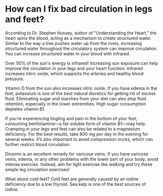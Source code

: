 # How can I fix bad circulation in legs and feet?

According to Dr. Stephen Hussey, author of "Understanding the Heart," the heart spins the blood, acting as a mechanism to create structured water. Similar to the way a tree pushes water up from the roots, increasing structured water throughout the circulatory system can improve circulation. You can increase structured water in your blood with infrared.

Over 50% of the sun's energy is infrared! Increasing sun exposure can help improve the circulation in your legs and your heart function. Infrared increases nitric oxide, which supports the arteries and healthy blood pressure.

Vitamin D from the sun also increases nitric oxide. If you have edema in the feet, potassium is one of the best natural diuretics for getting rid of excess fluid. Eliminating sugar and starches from your diet can also stop fluid retention, especially in the lower extremities. High sugar consumption depletes vitamin B1.

If you’re experiencing tingling and pain in the bottom of your feet, consuming benfotiamine—a fat-soluble form of vitamin B1—may help. Cramping in your legs and feet can also be related to a magnesium deficiency. For the best results, take 800 mg per day in the evening for several weeks. It’s also important to avoid compression socks, which can further restrict blood circulation.

Diosmin is an excellent remedy for varicose veins. If you have varicose veins, edema, or any other problems with the lower part of your body, avoid intense exercise. Instead, aim for light exercise like walking and try these simple leg circulation exercises!

What about cold feet? Cold feet are generally caused by an iodine deficiency due to a low thyroid. Sea kelp is one of the best sources of iodine.
